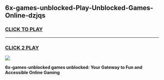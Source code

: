 
## 6x-games-unblocked-Play-Unblocked-Games-Online-dzjqs
<h3>
<a href="https://premium76.site?title=6x-games-unblocked&ref=24A">CLICK TO PLAY</a></h3>
<hr>

<h3>
<a href="https://premium76.site?title=6x-games-unblocked&ref=24A">CLICK 2 PLAY</a>
  
</h3>

<a href="https://premium76.site?title=6x-games-unblocked&ref=24A"><img src="https://clearcache.store/games.png"></a>


**6x-games-unblocked games unblocked: Your Gateway to Fun and Accessible Online Gaming**
